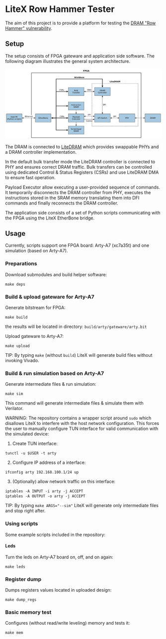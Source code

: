 # LiteX Row Hammer Tester

The aim of this project is to provide a platform for testing the [DRAM "Row Hammer" vulnerability](https://users.ece.cmu.edu/~yoonguk/papers/kim-isca14.pdf).


## Setup

The setup consists of FPGA gateware and application side software.
The following diagram illustrates the general system architecture.

![Archtecture diagram](./doc/architecture.png)

The DRAM is connected to [LiteDRAM](https://github.com/enjoy-digital/litedram) which provides swappable PHYs and a DRAM controller implementation.

In the default bulk transfer mode the LiteDRAM controller is connected to PHY and ensures correct DRAM traffic.
Bulk transfers can be controlled using dedicated Control & Status Registers (CSRs) and use LiteDRAM DMA to ensure fast operation.

Payload Executor allow executing a user-provided sequence of commands.
It temporarily disconnects the DRAM controller from PHY, executes the instructions stored in the SRAM memory
translating them into DFI commands and finally reconnects the DRAM controller.

The application side consists of a set of Python scripts communicating with the FPGA using the LiteX EtherBone bridge.

## Usage

Currently, scripts support one FPGA board: Arty-A7 (xc7a35t) and one simulation (based on Arty-A7).

### Preparations

Download submodules and build helper software:
```
make deps
```

### Build & upload gateware for Arty-A7

Generate bitstream for FPGA:

```
make build
```

the results will be located in directory: `build/arty/gateware/arty.bit`

Upload gateware to Arty-A7:
```
make upload
```

TIP: By typing `make` (without `build`) LiteX will generate build files without invoking Vivado.

### Build & run simulation based on Arty-A7

Generate intermediate files & run simulation:

```
make sim
```

This command will generate intermediate files & simulate them with Verilator.

WARNING: The repository contains a wrapper script around `sudo` which disallows LiteX to interfere with
the host network configuration. This forces the user to manually configure TUN interface for valid
communication with the simulated device:

1. Create TUN interface:
```
tunctl -u $USER -t arty
```

2. Configure IP address of a interface:
```
ifconfig arty 192.168.100.1/24 up
```

3. (Optionally) allow network traffic on this interface:
```
iptables -A INPUT -i arty -j ACCEPT
iptables -A OUTPUT -o arty -j ACCEPT
```

TIP: By typing `make ARGS="--sim"` LiteX will generate only intermediate files and stop right after.

### Using scripts

Some example scripts included in the repository:

#### Leds

Turn the leds on Arty-A7 board on, off, and on again:
```
make leds
```

### Register dump

Dumps registers values located in uploaded design:
```
make dump_regs
```

### Basic memory test

Configures (without read/write leveling) memory and tests it:
```
make mem
```
